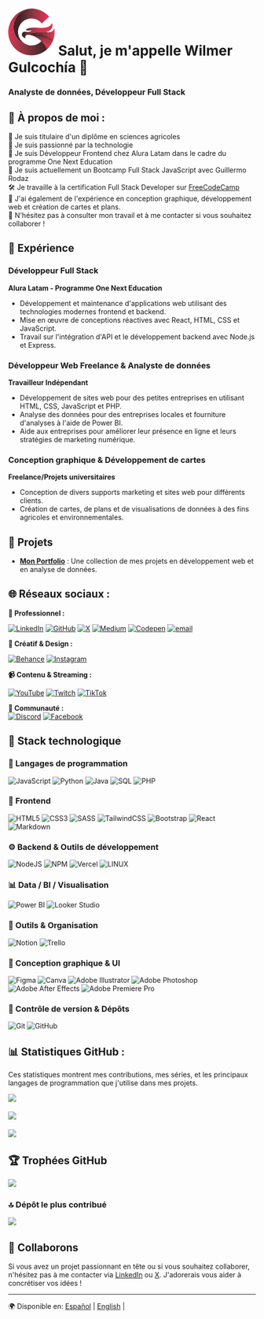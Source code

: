 # ![](https://raw.githubusercontent.com/mysterio-wil/mysterio-wil/main/logo.png) Salut, je m'appelle Wilmer Gulcochía 👋
### Analyste de données, Développeur Full Stack

## 💫 À propos de moi :
🌱 Je suis titulaire d'un diplôme en sciences agricoles<br>
🎯 Je suis passionné par la technologie<br>
🎯 Je suis Développeur Frontend chez Alura Latam dans le cadre du programme One Next Education<br>
🎯 Je suis actuellement un Bootcamp Full Stack JavaScript avec Guillermo Rodaz<br>
🛠 Je travaille à la certification Full Stack Developer sur [FreeCodeCamp](https://www.freecodecamp.org/learn/full-stack-developer/)<br>
🎯 J'ai également de l'expérience en conception graphique, développement web et création de cartes et plans.<br>
🎯 N'hésitez pas à consulter mon travail et à me contacter si vous souhaitez collaborer !

## 🚀 Expérience

### Développeur Full Stack
**Alura Latam - Programme One Next Education**  
- Développement et maintenance d'applications web utilisant des technologies modernes frontend et backend.
- Mise en œuvre de conceptions réactives avec React, HTML, CSS et JavaScript.
- Travail sur l'intégration d'API et le développement backend avec Node.js et Express.

### Développeur Web Freelance & Analyste de données
**Travailleur Indépendant**  
- Développement de sites web pour des petites entreprises en utilisant HTML, CSS, JavaScript et PHP.
- Analyse des données pour des entreprises locales et fourniture d'analyses à l'aide de Power BI.
- Aide aux entreprises pour améliorer leur présence en ligne et leurs stratégies de marketing numérique.

### Conception graphique & Développement de cartes
**Freelance/Projets universitaires**  
- Conception de divers supports marketing et sites web pour différents clients.
- Création de cartes, de plans et de visualisations de données à des fins agricoles et environnementales.

## 🚀 Projets
- **[Mon Portfolio]([https://link-to-your-portfolio.com](https://mysterio-wil.github.io/Challenge-ONE-Portafolio-Latam/))** : Une collection de mes projets en développement web et en analyse de données.
<!-- **[Application météo](https://link-to-weather-app.com)** : Une application météo en temps réel construite avec React et OpenWeatherMap API.
- **[Site e-commerce](https://link-to-ecommerce.com)** : Un site e-commerce créé avec React, Node.js et MongoDB.-->

## 🌐 Réseaux sociaux :

**💼 Professionnel :**  

[![LinkedIn](https://img.shields.io/badge/LinkedIn-%230077B5.svg?style=for-the-badge&logo=linkedin&logoColor=white)](https://linkedin.com/in/wilmergulcochia) 
[![GitHub](https://img.shields.io/badge/GitHub-181717.svg?style=for-the-badge&logo=github&logoColor=white)](https://github.com/mysterio-wil) 
[![X](https://img.shields.io/badge/X-black.svg?style=for-the-badge&logo=X&logoColor=white)](https://x.com/misterio1989w) 
[![Medium](https://img.shields.io/badge/Medium-12100E?style=for-the-badge&logo=medium&logoColor=white)](https://medium.com/@karlwgs1989) 
[![Codepen](https://img.shields.io/badge/Codepen-000000?style=for-the-badge&logo=codepen&logoColor=white)](https://codepen.io/Mysterio2202) 
[![email](https://img.shields.io/badge/Email-D14836?style=for-the-badge&logo=gmail&logoColor=white)](mailto:karlwgs1989@gmail.com) 

**🎨 Créatif & Design :**  

[![Behance](https://img.shields.io/badge/Behance-1769ff?style=for-the-badge&logo=behance&logoColor=white)](https://behance.net/wilmergulcochia) 
[![Instagram](https://img.shields.io/badge/Instagram-%23E4405F.svg?style=for-the-badge&logo=Instagram&logoColor=white)](https://instagram.com/wigusa)

**📹 Contenu & Streaming :**  

[![YouTube](https://img.shields.io/badge/YouTube-%23FF0000.svg?style=for-the-badge&logo=YouTube&logoColor=white)](https://youtube.com/channel/UCg69vFMV4tDVZ4GSXHFQQYA) 
[![Twitch](https://img.shields.io/badge/Twitch-%239146FF.svg?style=for-the-badge&logo=Twitch&logoColor=white)](https://twitch.tv/wilmergsanchez) 
[![TikTok](https://img.shields.io/badge/TikTok-%23000000.svg?style=for-the-badge&logo=TikTok&logoColor=white)](https://tiktok.com/@thesaint.22)

**💬 Communauté :**  
[![Discord](https://img.shields.io/badge/Discord-%237289DA.svg?style=for-the-badge&logo=discord&logoColor=white)](https://discord.gg/xuwzVuks) 
[![Facebook](https://img.shields.io/badge/Facebook-%231877F2.svg?style=for-the-badge&logo=Facebook&logoColor=white)](https://facebook.com/wilmergulcochia)


## 🚀 Stack technologique

### 🧠 Langages de programmation
![JavaScript](https://img.shields.io/badge/javascript-%23323330.svg?style=for-the-badge&logo=javascript&logoColor=%23F7DF1E) 
![Python](https://img.shields.io/badge/python-3670A0?style=for-the-badge&logo=python&logoColor=ffdd54) 
![Java](https://img.shields.io/badge/Java-007396?style=for-the-badge&logo=openjdk&logoColor=white) 
![SQL](https://img.shields.io/badge/SQL-4479A1?style=for-the-badge&logo=mysql&logoColor=white) 
![PHP](https://img.shields.io/badge/PHP-777BB4?style=for-the-badge&logo=php&logoColor=white) 

### 🎨 Frontend  
![HTML5](https://img.shields.io/badge/html5-%23E34F26.svg?style=for-the-badge&logo=html5&logoColor=white) 
![CSS3](https://img.shields.io/badge/css3-%231572B6.svg?style=for-the-badge&logo=css3&logoColor=white) 
![SASS](https://img.shields.io/badge/SASS-hotpink.svg?style=for-the-badge&logo=SASS&logoColor=white) 
![TailwindCSS](https://img.shields.io/badge/tailwindcss-%2338B2AC.svg?style=for-the-badge&logo=tailwind-css&logoColor=white) 
![Bootstrap](https://img.shields.io/badge/bootstrap-%23563D7C.svg?style=for-the-badge&logo=bootstrap&logoColor=white) 
![React](https://img.shields.io/badge/react-%2320232a.svg?style=for-the-badge&logo=react&logoColor=%2361DAFB) 
![Markdown](https://img.shields.io/badge/markdown-%23000000.svg?style=for-the-badge&logo=markdown&logoColor=white) 

### ⚙️ Backend & Outils de développement  
![NodeJS](https://img.shields.io/badge/node.js-6DA55F?style=for-the-badge&logo=node.js&logoColor=white) 
![NPM](https://img.shields.io/badge/NPM-%23000000.svg?style=for-the-badge&logo=npm&logoColor=white) 
![Vercel](https://img.shields.io/badge/vercel-%23000000.svg?style=for-the-badge&logo=vercel&logoColor=white) 
![LINUX](https://img.shields.io/badge/Linux-FCC624?style=for-the-badge&logo=linux&logoColor=black) 

### 📊 Data / BI / Visualisation  
![Power BI](https://img.shields.io/badge/Power%20BI-F2C811?style=for-the-badge) 
![Looker Studio](https://img.shields.io/badge/Looker%20Studio-4285F4?style=for-the-badge&logo=googleanalytics&logoColor=white)  

### 🧰 Outils & Organisation  
![Notion](https://img.shields.io/badge/Notion-%23000000.svg?style=for-the-badge&logo=notion&logoColor=white) 
![Trello](https://img.shields.io/badge/Trello-%23026AA7.svg?style=for-the-badge&logo=Trello&logoColor=white) 

### 🎨 Conception graphique & UI  
![Figma](https://img.shields.io/badge/figma-%23F24E1E.svg?style=for-the-badge&logo=figma&logoColor=white) 
![Canva](https://img.shields.io/badge/Canva-%2300C4CC.svg?style=for-the-badge&logo=Canva&logoColor=white) 
![Adobe Illustrator](https://img.shields.io/badge/adobeillustrator-%23FF9A00.svg?style=for-the-badge&logo=adobeillustrator&logoColor=white) 
![Adobe Photoshop](https://img.shields.io/badge/adobephotoshop-%2331A8FF.svg?style=for-the-badge&logo=adobephotoshop&logoColor=white) 
![Adobe After Effects](https://img.shields.io/badge/Adobe%20After%20Effects-9999FF.svg?style=for-the-badge&logo=Adobe%20After%20Effects&logoColor=white) 
![Adobe Premiere Pro](https://img.shields.io/badge/Adobe%20Premiere%20Pro-9999FF.svg?style=for-the-badge&logo=Adobe%20Premiere%20Pro&logoColor=white) 

### 🔧 Contrôle de version & Dépôts  
![Git](https://img.shields.io/badge/Git-F05032?style=for-the-badge&logo=git&logoColor=white) 
![GitHub](https://img.shields.io/badge/GitHub-181717?style=for-the-badge&logo=github&logoColor=white)  

## 📊 Statistiques GitHub :
Ces statistiques montrent mes contributions, mes séries, et les principaux langages de programmation que j'utilise dans mes projets.

![](https://github-readme-stats.vercel.app/api?username=mysterio-wil&theme=dark&hide_border=false&include_all_commits=true&count_private=true)<br/>  
![](https://nirzak-streak-stats.vercel.app/?user=mysterio-wil&theme=dark&hide_border=false)<br/>  
![](https://github-readme-stats.vercel.app/api/top-langs/?username=mysterio-wil&theme=dark&hide_border=false&include_all_commits=true&count_private=true&layout=compact)

## 🏆 Trophées GitHub
![](https://github-profile-trophy.vercel.app/?username=mysterio-wil&theme=monokai&no-frame=false&no-bg=false&margin-w=4)

### 🔝 Dépôt le plus contribué
![](https://github-contributor-stats.vercel.app/api?username=mysterio-wil&limit=5&theme=dark&combine_all_yearly_contributions=true)

## 🤝 Collaborons
Si vous avez un projet passionnant en tête ou si vous souhaitez collaborer, n'hésitez pas à me contacter via [LinkedIn](https://linkedin.com/in/wilmergulcochia) ou [X](https://x.com/misterio1989w). J'adorerais vous aider à concrétiser vos idées !

---
🌍 Disponible en: [Español](https://github.com/mysterio-wil/mysterio-wil/blob/main/README_es.md) | [English](https://github.com/mysterio-wil/mysterio-wil/blob/main/README.md) |

<!-- Fièrement créé avec GPRM ( https://gprm.itsvg.in ) -->
